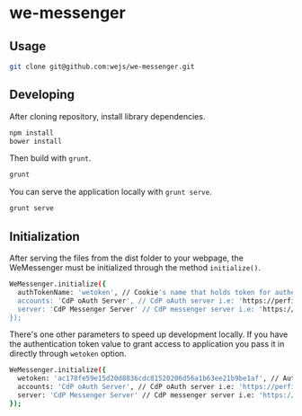 we-messenger
==========

## Usage

```bash
git clone git@github.com:wejs/we-messenger.git
```

## Developing

After cloning repository, install library dependencies.

```bash
npm install
bower install
```

Then build with `grunt`.

```bash
grunt
```

You can serve the application locally with `grunt serve`.

```bash
grunt serve
```

## Initialization

After serving the files from the dist folder to your webpage, the WeMessenger must be initialized through the method `initialize()`.

```bash
WeMessenger.initialize({
  authTokenName: 'wetoken', // Cookie's name that holds token for authenticated users
  accounts: 'CdP oAuth Server', // CdP oAuth server i.e: 'https://perfis.atencaobasica.org.br/'
  server: 'CdP Messenger Server' // CdP messenger server i.e: 'https://novo.atencaobasica.org.br/'
});
```

There's one other parameters to speed up development locally. If you have the authentication token value to grant access to application you pass it in directly through `wetoken` option.

```bash
WeMessenger.initialize({
  wetoken: 'ac178fe59e15d20d8836cdc81520206d56a1b63ee21b9be1af', // Authenticated token
  accounts: 'CdP oAuth Server', // CdP oAuth server i.e: 'https://perfis.atencaobasica.org.br/'
  server: 'CdP Messenger Server' // CdP messenger server i.e: 'https://novo.atencaobasica.org.br/'
});
```